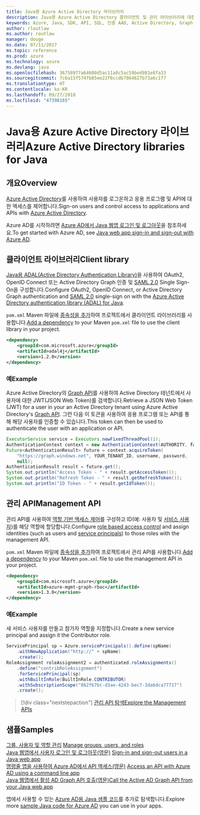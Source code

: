 ```yaml
---
title: Java용 Azure Active Directory 라이브러리
description: Java용 Azure Active Directory 클라이언트 및 관리 라이브러리에 대한 참조 설명서
keywords: Azure, Java, SDK, API, SQL, 인증 AAD, Active Directory, Graph, OAuth 2.0
author: rloutlaw
ms.author: routlaw
manager: douge
ms.date: 07/11/2017
ms.topic: reference
ms.prod: azure
ms.technology: azure
ms.devlang: java
ms.openlocfilehash: 36758977a64600d5ac11a0c5ac59bed981e8fa33
ms.sourcegitcommit: 7c6a15f574fb85ee22f6ccdb7864627b73a6c1f7
ms.translationtype: HT
ms.contentlocale: ko-KR
ms.lasthandoff: 09/27/2018
ms.locfileid: "47398165"
---
```

# <a name="azure-active-directory-libraries-for-java"></a><span data-ttu-id="15caa-104">Java용 Azure Active Directory 라이브러리</span><span class="sxs-lookup"><span data-stu-id="15caa-104">Azure Active Directory libraries for Java</span></span>

## <a name="overview"></a><span data-ttu-id="15caa-105">개요</span><span class="sxs-lookup"><span data-stu-id="15caa-105">Overview</span></span>

<span data-ttu-id="15caa-106">[Azure Active Directory](/azure/active-directory/active-directory-whatis)를 사용하여 사용자를 로그온하고 응용 프로그램 및 API에 대한 액세스를 제어합니다.</span><span class="sxs-lookup"><span data-stu-id="15caa-106">Sign-on users and control access to applications and APIs with [Azure Active Directory](/azure/active-directory/active-directory-whatis).</span></span>

<span data-ttu-id="15caa-107">Azure AD를 시작하려면 [Azure AD에서 Java 웹앱 로그인 및 로그아웃](/azure/active-directory/develop/active-directory-devquickstarts-webapp-java)을 참조하세요.</span><span class="sxs-lookup"><span data-stu-id="15caa-107">To get started with Azure AD, see [Java web app sign-in and sign-out with Azure AD](/azure/active-directory/develop/active-directory-devquickstarts-webapp-java).</span></span>

## <a name="client-library"></a><span data-ttu-id="15caa-108">클라이언트 라이브러리</span><span class="sxs-lookup"><span data-stu-id="15caa-108">Client library</span></span>

<span data-ttu-id="15caa-109">[Java용 ADAL(Active Directory Authentication Library)](https://github.com/AzureAD/azure-activedirectory-library-for-java)을 사용하여 OAuth2, OpenID Connect 또는 Active Directory Graph 인증 및 [SAML 2.0](https://docs.microsoft.com/azure/active-directory/develop/active-directory-saml-protocol-reference) Single Sign-On을 구성합니다.</span><span class="sxs-lookup"><span data-stu-id="15caa-109">Configure OAuth2, OpenID Connect, or Active Directory Graph authentication and [SAML 2.0](https://docs.microsoft.com/azure/active-directory/develop/active-directory-saml-protocol-reference) single-sign on with the [Azure Active Directory authentication library (ADAL) for Java](https://github.com/AzureAD/azure-activedirectory-library-for-java).</span></span>

<span data-ttu-id="15caa-110">`pom.xml` Maven 파일에 [종속성을 추가](https://maven.apache.org/guides/getting-started/index.html#How_do_I_use_external_dependencies)하여 프로젝트에서 클라이언트 라이브러리를 사용합니다.</span><span class="sxs-lookup"><span data-stu-id="15caa-110">[Add a dependency](https://maven.apache.org/guides/getting-started/index.html#How_do_I_use_external_dependencies) to your Maven `pom.xml` file to use the client library in your project.</span></span>

```XML
<dependency>
    <groupId>com.microsoft.azure</groupId>
    <artifactId>adal4j</artifactId>
    <version>1.2.0</version>
</dependency>
```   

### <a name="example"></a><span data-ttu-id="15caa-111">예</span><span class="sxs-lookup"><span data-stu-id="15caa-111">Example</span></span>

<span data-ttu-id="15caa-112">Azure Active Directory의 [Graph API](https://docs.microsoft.com/azure/active-directory/develop/active-directory-graph-api)를 사용하여 Active Directory 테넌트에서 사용자에 대한 JWT(JSON Web Token)를 검색합니다.</span><span class="sxs-lookup"><span data-stu-id="15caa-112">Retrieve a JSON Web Token (JWT) for a user in your an Active Directory tenant using Azure Active Directory's [Graph API](https://docs.microsoft.com/azure/active-directory/develop/active-directory-graph-api).</span></span> <span data-ttu-id="15caa-113">그런 다음 이 토큰을 사용하여 응용 프로그램 또는 API를 통해 해당 사용자를 인증할 수 있습니다.</span><span class="sxs-lookup"><span data-stu-id="15caa-113">This token can then be used to authenticate the user with an application or API.</span></span>

```java
ExecutorService service = Executors.newFixedThreadPool(1);
AuthenticationContext context = new AuthenticationContext(AUTHORITY, false, service);
Future<AuthenticationResult> future = context.acquireToken(
    "https://graph.windows.net", YOUR_TENANT_ID, username, password,
    null);
AuthenticationResult result = future.get();
System.out.println("Access Token - " + result.getAccessToken());
System.out.println("Refresh Token - " + result.getRefreshToken());
System.out.println("ID Token - " + result.getIdToken());
```

## <a name="management-api"></a><span data-ttu-id="15caa-114">관리 API</span><span class="sxs-lookup"><span data-stu-id="15caa-114">Management API</span></span>

<span data-ttu-id="15caa-115">관리 API를 사용하여 [역할 기반 액세스 제어](/azure/active-directory/role-based-access-control-what-is)를 구성하고 ID(예: 사용자 및 [서비스 사용자](https://docs.microsoft.com/azure/active-directory/develop/active-directory-application-objects))를 해당 역할에 할당합니다.</span><span class="sxs-lookup"><span data-stu-id="15caa-115">Configure [role based access control](/azure/active-directory/role-based-access-control-what-is) and assign identities (such as users and [service principals](https://docs.microsoft.com/azure/active-directory/develop/active-directory-application-objects)) to those roles with the management API.</span></span> 

<span data-ttu-id="15caa-116">`pom.xml` Maven 파일에 [종속성을 추가](https://maven.apache.org/guides/getting-started/index.html#How_do_I_use_external_dependencies)하여 프로젝트에서 관리 API를 사용합니다.</span><span class="sxs-lookup"><span data-stu-id="15caa-116">[Add a dependency](https://maven.apache.org/guides/getting-started/index.html#How_do_I_use_external_dependencies) to your Maven `pom.xml` file to use the management API in your project.</span></span>

```XML
<dependency>
    <groupId>com.microsoft.azure</groupId>
    <artifactId>azure-mgmt-graph-rbac</artifactId>
    <version>1.3.0</version>
</dependency>
```

### <a name="example"></a><span data-ttu-id="15caa-117">예</span><span class="sxs-lookup"><span data-stu-id="15caa-117">Example</span></span> 

<span data-ttu-id="15caa-118">새 서비스 사용자를 만들고 참가자 역할을 지정합니다.</span><span class="sxs-lookup"><span data-stu-id="15caa-118">Create a new service principal and assign it the Contributor role.</span></span>

```java
ServicePrincipal sp = Azure.servicePrincipals().define(spName)
    .withNewApplication("http://" + spName)
    .create();
RoleAssignment roleAssignment2 = authenticated.roleAssignments()
    .define("contribRoleAssignment")
    .forServicePrincipal(sp)
    .withBuiltInRole(BuiltInRole.CONTRIBUTOR)
    .withSubscriptionScope("862f67bc-d3ae-4243-bec7-3da6dca77717")
    .create();
```

> [!div class="nextstepaction"]
> [<span data-ttu-id="15caa-119">관리 API 탐색</span><span class="sxs-lookup"><span data-stu-id="15caa-119">Explore the Management APIs</span></span>](/java/api/overview/azure/activedirectory/management)


## <a name="samples"></a><span data-ttu-id="15caa-120">샘플</span><span class="sxs-lookup"><span data-stu-id="15caa-120">Samples</span></span>

<span data-ttu-id="15caa-121">[그룹, 사용자 및 역할 관리](https://github.com/Azure-Samples/aad-java-manage-users-groups-and-roles)  </span><span class="sxs-lookup"><span data-stu-id="15caa-121">[Manage groups, users, and roles](https://github.com/Azure-Samples/aad-java-manage-users-groups-and-roles)  </span></span>  
<span data-ttu-id="15caa-122">[Java 웹앱에서 사용자 로그인 및 로그아웃(영문)](https://github.com/Azure-Samples/active-directory-java-webapp-openidconnect)  </span><span class="sxs-lookup"><span data-stu-id="15caa-122">[Sign-in and sign-out users in a Java web app](https://github.com/Azure-Samples/active-directory-java-webapp-openidconnect)  </span></span>  
<span data-ttu-id="15caa-123">[명령줄 앱을 사용하여 Azure AD에서 API 액세스(영문)](https://github.com/Azure-Samples/active-directory-java-native-headless) </span><span class="sxs-lookup"><span data-stu-id="15caa-123">[Access an API with Azure AD using a command line app](https://github.com/Azure-Samples/active-directory-java-native-headless) </span></span>  
[<span data-ttu-id="15caa-124">Java 웹앱에서 활성 AD Graph API 호출(영문)</span><span class="sxs-lookup"><span data-stu-id="15caa-124">Call the Active AD Graph API from your Java web app</span></span>](https://github.com/Azure-Samples/active-directory-java-webapp-openidconnect)  

<span data-ttu-id="15caa-125">앱에서 사용할 수 있는 [Azure AD용 Java 샘플 코드](https://azure.microsoft.com/en-us/resources/samples/?term=active+directory&platform=java)를 추가로 탐색합니다.</span><span class="sxs-lookup"><span data-stu-id="15caa-125">Explore more [sample Java code for Azure AD](https://azure.microsoft.com/en-us/resources/samples/?term=active+directory&platform=java) you can use in your apps.</span></span>

